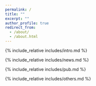 ```yaml
---
permalink: /
title: ""
excerpt: ""
author_profile: true
redirect_from: 
  - /about/
  - /about.html
---
```


<span class='anchor' id='about-me'></span>
{% include_relative includes/intro.md %}

<!-- If you like the template of this homepage, welcome to star and fork my open-sourced template version [AcadHomepage ![](https://img.shields.io/github/stars/RayeRen/acad-homepage.github.io?style=social)](https://github.com/RayeRen/acad-homepage.github.io). -->

{% include_relative includes/news.md %}

{% include_relative includes/pub.md %}

{% include_relative includes/others.md %}

<!-- <script type='text/javascript' id='clustrmaps' src='//cdn.clustrmaps.com/map_v2.js?cl=ffffff&w=300&t=tt&d=zJnYQw21kIHNuD_BAOwnS1HgCvIuFne1NtSCE06oThs'></script> -->
<!-- <script type="text/javascript" id="clstr_globe" src="//clustrmaps.com/globe.js?d=1tWK5iJHiJKp5kb_J0EQjBE_l5jxdNI2bKf3LCzaK7E"></script> -->
<script type="text/javascript" id="clustrmaps" src="//clustrmaps.com/map_v2.js?d=1tWK5iJHiJKp5kb_J0EQjBE_l5jxdNI2bKf3LCzaK7E&cl=ffffff&w=300&t=tt"></script>
<!-- <script type="text/javascript" id="clustrmaps" src="//clustrmaps.com/map_v2.js?d=zJnYQw21kIHNuD_BAOwnS1HgCvIuFne1NtSCE06oThs&cl=ffffff&w=a"></script> -->
